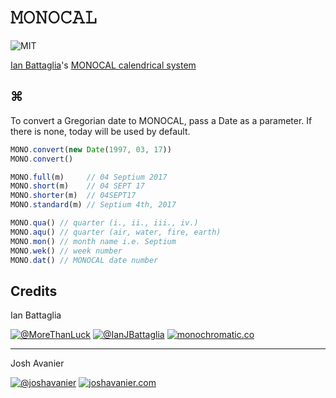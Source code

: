 # 𝙼𝙾𝙽𝙾𝙲𝙰𝙻

![MIT](https://joshavanier.github.io/badges/mit.svg)

[Ian Battaglia](https://twitter.com/IanJBattaglia)'s [MONOCAL calendrical system](https://monochromatic.co/metachromatic/index/2017/1/16/monocal-1?rq=monocal)

## ⌘

To convert a Gregorian date to MONOCAL, pass a Date as a parameter. If there is none, today will be used by default.

```javascript
MONO.convert(new Date(1997, 03, 17))
MONO.convert()

MONO.full(m)     // 04 Septium 2017
MONO.short(m)    // 04 SEPT 17
MONO.shorter(m)  // 04SEPT17
MONO.standard(m) // Septium 4th, 2017

MONO.qua() // quarter (i., ii., iii., iv.)
MONO.aqu() // quarter (air, water, fire, earth)
MONO.mon() // month name i.e. Septium
MONO.wek() // week number
MONO.dat() // MONOCAL date number
```

## Credits

Ian Battaglia

[![@MoreThanLuck](https://joshavanier.github.io/badges/github.svg)](https://github.com/MoreThanLuck) [![@IanJBattaglia](https://joshavanier.github.io/badges/twitter.svg)](https://twitter.com/IanJBattaglia) [![monochromatic.co](https://joshavanier.github.io/badges/website.svg)](https://monochromatic.co)

---

Josh Avanier

[![@joshavanier](https://joshavanier.github.io/badges/twitter.svg)](https://twitter.com/joshavanier) [![joshavanier.com](https://joshavanier.github.io/badges/website.svg)](https://joshavanier.com)
